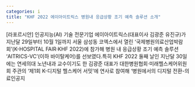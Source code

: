```yaml
---
categories: i
title: "KHF 2022 에이아이트릭스 병원내 응급상황 조기 예측 솔루션 소개"
---
```

[라포르시안] 인공지능(AI) 기술 전문기업 에이아이트릭스(대표이사 김광준 유진규)가 지난달 29일부터 10월 1일까지 서울 삼성동 코엑스에서 열린 ‘국제병원의료산업박람회’(K-HOSPITAL FAIR·KHF 2022)에 참가해 병원 내 응급상황 조기 예측 솔루션 ‘AITRICS-VC’(이하 바이탈케어)를 선보였다.특히 KHF 2022 둘째 날인 지난달 30일에는 연세의대 노년내과 교수이기도 한 김광준 대표가 대한병원협회·미래헬스케어위원회 주관의 ‘제1회 K-디지털 헬스케어 서밋’에 연사로 참여해 ‘병원에서의 디지털 전환-의료인공지